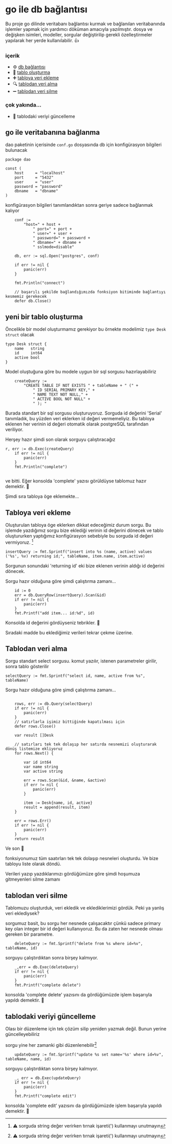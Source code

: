 # go ile db bağlantısı

Bu proje go dilinde veritabanı bağlantısı kurmak ve bağlanılan veritabanında işlemler yapmak için yardımcı döküman amacıyla yazılmıştır.
dosya ve değişken isimleri, modeller, sorgular değiştirilip gerekli özelleştirmeler yapılarak her yerde kullanılabilir. :+1:

### içerik

- :gear: [db bağlantısı](https://github.com/murattarslan/go_db_connect#go-ile-veritaban%C4%B1na-ba%C4%9Flanma)
- :triangular_ruler: [tablo oluşturma](https://github.com/murattarslan/go_db_connect#yeni-bir-tablo-olu%C5%9Fturma)
- :heavy_plus_sign: [tabloya veri ekleme](https://github.com/murattarslan/go_db_connect#tabloya-veri-ekleme)
- :mag: [tablodan veri alma](https://github.com/murattarslan/go_db_connect#tablodan-veri-alma)
- :heavy_minus_sign: [tablodan veri silme](https://github.com/murattarslan/go_db_connect#tablodan-veri-silme)

### çok yakında...

- :wrench: tablodaki veriyi güncelleme

## go ile veritabanına bağlanma

dao paketinin içerisinde `conf.go` dosyasında db için konfigürasyon bilgileri bulunacak

```
package dao

const (
	host     = "localhost"
	port     = "5432"
	user     = "user"
	password = "password"
	dbname   = "dbname"
)
```

konfigürasyon bilgileri tanımlandıktan sonra geriye sadece bağlanmak kalıyor

```
	conf :=
		"host=" + host +
			" port=" + port +
			" user=" + user +
			" password=" + password +
			" dbname=" + dbname +
			" sslmode=disable"

	db, err := sql.Open("postgres", conf)
	
	if err != nil {
		panic(err)
	}
	
	fmt.Println("connect")
	
	// başarılı şekilde bağlandığımızda fonksiyon bitiminde bağlantıyı kesmemiz gerekecek
	defer db.Close()

```
## yeni bir tablo oluşturma

Öncelikle bir model oluşturmamız gerekiyor bu örnekte modelimiz ```type Desk struct``` olacak

```
type Desk struct {
	name   string
	id     int64
	active bool
}
```

Model oluştuğuna göre bu modele uygun bir sql sorgusu hazırlayabiliriz

```
	createQuery :=
		"CREATE TABLE IF NOT EXISTS " + tableName + " (" +
			" ID SERIAL PRIMARY KEY," +
			" NAME TEXT NOT NULL," +
			" ACTIVE BOOL NOT NULL" +
			" ); "
```
Burada standart bir sql sorgusu oluşturuyoruz. Sorguda id değerini 'Serial' tanımladık, bu yüzden veri eklerken id değeri vermemeliyiz. Bu tabloya eklenen her verinin id değeri otomatik olarak postgreSQL tarafından veriliyor.

Herşey hazır şimdi son olarak sorguyu çalıştıracağız
```
r, err := db.Exec(createQuery)
	if err != nil {
		panic(err)
	}
	fmt.Println("complete")
	
```

ve bitti. Eğer konsolda 'complete' yazısı görüldüyse tablomuz hazır demektir. :tada:

Şimdi sıra tabloya öge eklemekte...

## Tabloya veri ekleme

Oluşturulan tabloya öge eklerken dikkat edeceğimiz durum sorgu. Bu işlemde yazdığımız sorgu bize eklediği verinin id değerini dönecek ve tablo oluştururken yaptığımız konfigürasyon sebebiyle bu sorguda id değeri vermiyoruz. [^1]

```
insertQuery := fmt.Sprintf("insert into %s (name, active) values ('%s', %v) returning id;", tableName, item.name, item.active)

```

Sorgunun sonundaki 'returning id' eki bize eklenen verinin aldığı id değerini dönecek.

Sorgu hazır olduğuna göre şimdi çalıştırma zamanı...

```
	id := 0
	err = db.QueryRow(insertQuery).Scan(&id)
	if err != nil {
		panic(err)
	}
	fmt.Printf("add item... id:%d", id)
```

Konsolda id değerini gördüyseniz tebrikler. :tada:

Sıradaki madde bu eklediğimiz verileri tekrar çekme üzerine.

## Tablodan veri alma

Sorgu standart select sorgusu. komut yazılır, istenen parametreler girilir, sonra tablo gösterilir

```
selectQuery := fmt.Sprintf("select id, name, active from %s", tableName)

```

Sorgu hazır olduğuna göre şimdi çalıştırma zamanı...

```

	rows, err := db.Query(selectQuery)
	if err != nil {
		panic(err)
	}
	// satırlarla işimiz bittiğinde kapatılması için
	defer rows.Close()

	var result []Desk

	// satırları tek tek dolaşıp her satırda nesnemizi oluşturarak dönüş listemize ekliyoruz
	for rows.Next() {

		var id int64
		var name string
		var active string

		err = rows.Scan(&id, &name, &active)
		if err != nil {
			panic(err)
		}

		item := Desk{name, id, active}
		result = append(result, item)
	}

	err = rows.Err()
	if err != nil {
		panic(err)
	}
	return result
```

Ve son :tada:

fonksiyonumuz tüm saatırları tek tek dolaşıp nesneleri oluşturdu. Ve bize tabloyu liste olarak döndü.

Verileri yazıp yazdıklarımızı gördüğümüze göre şimdi hoşumuza gitmeyenleri silme zamanı

## tablodan veri silme

Tablomuzu oluşturduk, veri ekledik ve eklediklerimizi gördük. Peki ya yanlış veri eklediysek?

sorgumuz basit, bu sorgu her nesnede çalışacaktır çünkü sadece primary key olan integer bir id değeri kullanıyoruz. Bu da zaten her nesnede olması gereken bir parametre.

```
	deleteQuery := fmt.Sprintf("delete from %s where id=%v", tableName, id)
```

sorguyu çalıştırdıktan sonra birşey kalmıyor.
```
	_,err = db.Exec(deleteQuery)
	if err != nil {
		panic(err)
	}
	fmt.Printf("complete delete")

```

konsolda 'complete delete' yazısını da gördüğümüzde işlem başarıyla yapıldı demektir. :tada:

## tablodaki veriyi güncelleme

Olası bir düzenleme için tek çözüm silip yeniden yazmak değil. Bunun yerine güncelleyebiliriz

sorgu yine her zamanki gibi düzenlenebilir[^1]

```
	updateQuery := fmt.Sprintf("update %s set name='%s' where id=%v", tableName, name, id)
```

sorguyu çalıştırdıktan sonra birşey kalmıyor.
```
	_, err = db.Exec(updateQuery)
	if err != nil {
		panic(err)
	}
	fmt.Printf("complete edit")

```

konsolda 'complete edit' yazısını da gördüğümüzde işlem başarıyla yapıldı demektir. :tada:

[^1]: :warning: sorguda string değer verirken tırnak işareti(') kullanmayı unutmayın
